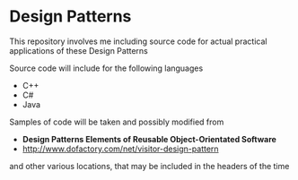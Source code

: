 # Design Patterns

This repository involves me including source code for actual practical applications of these Design Patterns


Source code will include for the following languages

  - C++
  - C#
  - Java



Samples of code will be taken and possibly modified from

  - **Design Patterns Elements of Reusable Object-Orientated Software**
  - http://www.dofactory.com/net/visitor-design-pattern  

and other various locations, that may be included in the headers of the time
